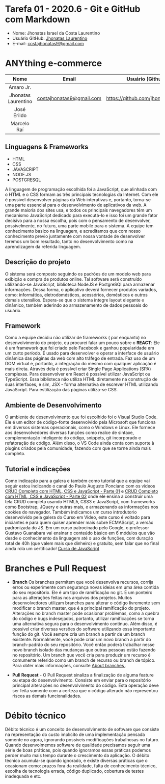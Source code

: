 # Tarefa 01 - 2020.6 - Git e GitHub com Markdown

- Nome: Jhonatas Israel da Costa Laurentino
- Usuário GitHub: [Jhonatas Laurentino](https://github.com/jhonatasisraelcl)
- E-mail: <costajhonatas9@gmail.com>

# ANYthing e-commerce
|               Nome                |         Email     |            Usuário (Github)        |
| :-------------------------------: | :------------------------: | :------------------------------: |
|       Amaro Jr.      |  |     |
|  Jhonatas Laurentino | costajhonatas9@gmail.com |  https://github.com/jhonatasisraelcl   |
|     José Erildo      |  |     |
|     Marcelo Raí      |  |     |

## Linguagens & Frameworks 
  - HTML
  - CSS
  - JAVASCRIPT
  - NODE.JS
  - POSTGRESQL

A linguagem de programação escolhida foi a JavaScript, que alinhada com o HTML e o CSS formam as três principais tecnologias da Internet. Com ele é possivel desenvolver páginas da Web interativas e, portanto, torna-se uma parte essencial para o desenvolvimento de aplicativos da web. A grande maioria dos sites usa, e todos os principais navegadores têm um mecanismo JavaScript dedicado para executá-lo e isso foi um grande fator decisivo para a nossa escolha, pois com o pensamento de desenvolver, possivelmente, no futuro, uma parte mobile para o sistema. A equipe tem conhecimento basico na linguagem, e acreditamos que com nosso conhecimento previo juntamente com nossa vontade de desenvolver teremos um bom resultado, tanto no desenvolvimento como na aprendizagem da referida linguagem.

## Descrição do projeto
O sistema será composto seguindo os padrões de um modelo web para exibição e compra de produtos online. Tal software será construído utilizando-se JavaScript, biblioteca NodeJS e PostgreSQl para armazenar informações. Dessa forma, o aplicativo deverá fornecer produtos variados, como: informática, eletrodomésticos, acessórios, domésticos e outros demais utensílios. Espera-se que o sistema integre layout elegante e dinâmico, também aderindo ao armazenamento de dados pessoais do usuário.

## Framework
Como a equipe decidiu não utilizar de frameworks ( por enquanto) no desenvolvimento do projeto, eu procurei falar um pouco sobre o __REACT__:
Ele é um framework que foi criado pelo Facebook e ganhou popularidade em um curto período. É usado para desenvolver e operar a interface de usuário dinâmica das páginas da web com alto tráfego de entrada. Faz uso de um DOM virtual e, portanto, a integração do mesmo com qualquer aplicação é mais direta. Através dela é possível criar Single Page Applications (SPA) complexas. Para desenvolver em React é possível utilizar JavaScript ou TypeScript. Essa biblioteca não utiliza HTML diretamente na construção de suas interfaces, e sim, JSX - forma alternativa de escrever HTML utilizando JavaScript. Para estilização das páginas utiliza-se CSS.

## Ambiente de Desenvolvimento
O ambiente de desenvolvimento que foi escolhido foi o Visual Studio Code. Ele é um editor de código-fonte desenvolvido pela Microsoft que funciona em diversos sistemas operacionais, como o Windows e Linux. Ele fornece aos desenvolvedores diversas funções como realce de sintaxe, complementação inteligente do código, snippets, git incorporado e refatoração de código. Além disso, o VS Code ainda conta com suporte à plugins criados pela comunidade, fazendo com que se torne ainda mais completo.

## Tutorial e indicações
Como indicação para a galera e também como tutorial que a equipe vai seguir estou indicando o canal do Paulo Augusto Ponciano com os vídeos [CRUD Completo com HTML, CSS e JavaScript - Parte 01](https://www.youtube.com/watch?v=Ihwvv_LvGrc) e [CRUD Completo com HTML, CSS e JavaScript - Parte 02](https://www.youtube.com/watch?v=Jny6UH98mPk) onde ele ensina a construir uma tela CRUD completa usando HTML5, CSS3 e JavaScript, com frameworks como Bootstrap, JQuery e outras mais, e armazenando as informações nos cookies do navegador. 
Também indicamos um curso introdutorio desenvolvido pela galera do Curso em Video, este curso é voltado para iniciantes e para quem quiser aprender mais sobre ECMAScript, a versão padronizada do JS. Em um curso patrocinado pelo Google, o professor Gustavo Guanabara vai ensinar o conteúdo básico em 6 módulos que vão desde o conhecimento da linguagem até o uso de funções, com duração total de 40h (que valem mais que dinheiro) e gratuito, sem falar que no final ainda rola um certificado!
[Curso de JavaScript](https://www.cursoemvideo.com/course/javascript/) 

# Branches e Pull Request
- **Branch** 
Os branches permitem que você desenvolva recursos, corrija erros ou experimente com segurança novas ideias em uma área contida do seu repositório.
Ele é um tipo de ramificação no git. É um ponteiro para as alterações feitas nos arquivos dos projetos. Muitos desenvolvedores utilizam branches para alterar o código livremente sem modificar o branch master, que é a principal ramificação do projeto. Alterações no branch master pode ocasionar problemas, como a quebra do código e bugs indesejados, portanto, utilizar ramificações se torna uma alternativa segura para o desenvolvimento contínuo. Além disso, é possível criar diversas versões do software utilizando essa importante função do git.
Você sempre cria um branch a partir de um branch existente. Normalmente, você pode criar um novo branch a partir do branch-padrão do seu repositório. Você então poderá trabalhar nesse novo branch isolado das mudanças que outras pessoas estão fazendo no repositório. Um branch que você cria para produzir um recurso é comumente referido como um branch de recurso ou branch de tópico. Para obter mais informações, consulte [About branches
](https://docs.github.com/pt/github/collaborating-with-issues-and-pull-requests/about-branches).

- **Pull Request** - O Pull Request sinaliza a finalização de alguma feature ou etapa do desenvolvimento. Consiste em enviar para o repositório principal alterações no desenvolvimento do código. Esta operação deve ser feita somente com a certeza que o código alterado não representou riscos as demais funcionalidades.

# Débito técnico

Débito técnico é um conceito de desenvolvimento de software que consiste na representação do custo implícito de uma implementação pensada somente no agora, ignorando possíveis modificações trabalhosas no futuro. Quando desenvolmemos software de qualidade precisamos seguir uma série de boas práticas, pois quando ignoramos essas práticas podemos perder muito mais tempo durante o crescimento da aplicação. O débito técnico acumula-se quando ignorado, e existe diversas práticas que o ocasionam como: prazos fora da realidade, falta de conhecimento técnico, escolha de tecnologia errada, código duplicado, cobertura de testes inadequada e etc.